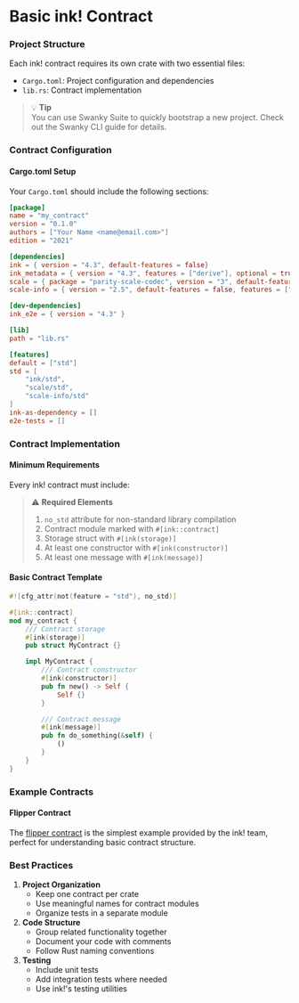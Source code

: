 # Basic ink! Contract

### Project Structure

Each ink! contract requires its own crate with two essential files:

* `Cargo.toml`: Project configuration and dependencies
* `lib.rs`: Contract implementation

> 💡 **Tip**\
> You can use Swanky Suite to quickly bootstrap a new project. Check out the Swanky CLI guide for details.

### Contract Configuration

#### Cargo.toml Setup

Your `Cargo.toml` should include the following sections:

```toml
[package]
name = "my_contract"
version = "0.1.0"
authors = ["Your Name <name@email.com>"]
edition = "2021"

[dependencies]
ink = { version = "4.3", default-features = false}
ink_metadata = { version = "4.3", features = ["derive"], optional = true }
scale = { package = "parity-scale-codec", version = "3", default-features = false, features = ["derive"] }
scale-info = { version = "2.5", default-features = false, features = ["derive"], optional = true }

[dev-dependencies]
ink_e2e = { version = "4.3" }

[lib]
path = "lib.rs"

[features]
default = ["std"]
std = [
    "ink/std",
    "scale/std",
    "scale-info/std"
]
ink-as-dependency = []
e2e-tests = []
```

### Contract Implementation

#### Minimum Requirements

Every ink! contract must include:

> ⚠️ **Required Elements**
>
> 1. `no_std` attribute for non-standard library compilation
> 2. Contract module marked with `#[ink::contract]`
> 3. Storage struct with `#[ink(storage)]`
> 4. At least one constructor with `#[ink(constructor)]`
> 5. At least one message with `#[ink(message)]`

#### Basic Contract Template

```rust
#![cfg_attr(not(feature = "std"), no_std)]

#[ink::contract]
mod my_contract {
    /// Contract storage
    #[ink(storage)]
    pub struct MyContract {}

    impl MyContract {
        /// Contract constructor
        #[ink(constructor)]
        pub fn new() -> Self {
            Self {}
        }

        /// Contract message
        #[ink(message)]
        pub fn do_something(&self) {
            ()
        }
    }
}
```

### Example Contracts

#### Flipper Contract

The [flipper contract](https://github.com/paritytech/ink-examples/blob/main/flipper/lib.rs) is the simplest example provided by the ink! team, perfect for understanding basic contract structure.

### Best Practices

1. **Project Organization**
   * Keep one contract per crate
   * Use meaningful names for contract modules
   * Organize tests in a separate module
2. **Code Structure**
   * Group related functionality together
   * Document your code with comments
   * Follow Rust naming conventions
3. **Testing**
   * Include unit tests
   * Add integration tests where needed
   * Use ink!'s testing utilities
